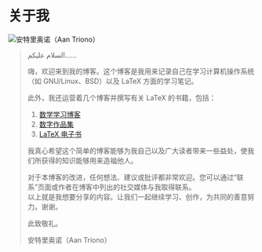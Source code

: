 # 关于我


![安特里奥诺（Aan Triono）](/images/avatar.png)

> 
> السلام عليكم……  
> 
> 嗨，欢迎来到我的博客。这个博客是我用来记录自己在学习计算机操作系统（如 GNU/Linux、BSD）以及 LaTeX 方面的学习笔记。
>
> 此外，我还运营着几个博客并撰写有关 LaTeX 的书籍，包括：
> 1. [数学学习博客](https://www.aantriono.com)
> 2. [数字作品集](https://aantriono82.netlify.app)
> 3. [LaTeX 电子书](https://www.aantriono.com/2022/07/buku-panduan-belajar-latex.html)
>
> 我真心希望这个简单的博客能够为我自己以及广大读者带来一些益处，使我们所获得的知识能够用来造福他人。
>
> 对于本博客的改进，任何想法、建议或批评都非常欢迎。您可以通过“联系”页面或作者在博客中列出的社交媒体与我取得联系。  
> 以上就是我想要分享的内容。让我们一起继续学习、创作，为共同的善意努力。谢谢。
>
> 此致敬礼。
>
> 
>
> 
> 安特里奥诺（Aan Triono）

